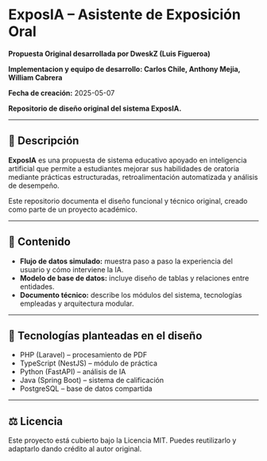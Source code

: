 # ExposIA – Asistente de Exposición Oral

**Propuesta Original desarrollada por DweskZ (Luis Figueroa)**  

**Implementacion y equipo de desarrollo: Carlos Chile, Anthony Mejia, William Cabrera**

**Fecha de creación:** 2025-05-07  

**Repositorio de diseño original del sistema ExposIA.**

---

## 🧠 Descripción

**ExposIA** es una propuesta de sistema educativo apoyado en inteligencia artificial que permite a estudiantes mejorar sus habilidades de oratoria mediante prácticas estructuradas, retroalimentación automatizada y análisis de desempeño.

Este repositorio documenta el diseño funcional y técnico original, creado como parte de un proyecto académico.

---

## 📁 Contenido

- **Flujo de datos simulado:** muestra paso a paso la experiencia del usuario y cómo interviene la IA.
- **Modelo de base de datos:** incluye diseño de tablas y relaciones entre entidades.
- **Documento técnico:** describe los módulos del sistema, tecnologías empleadas y arquitectura modular.

---

## 🔧 Tecnologías planteadas en el diseño

- PHP (Laravel) – procesamiento de PDF
- TypeScript (NestJS) – módulo de práctica
- Python (FastAPI) – análisis de IA
- Java (Spring Boot) – sistema de calificación
- PostgreSQL – base de datos compartida

---

## ⚖️ Licencia

Este proyecto está cubierto bajo la Licencia MIT. Puedes reutilizarlo y adaptarlo dando crédito al autor original.
